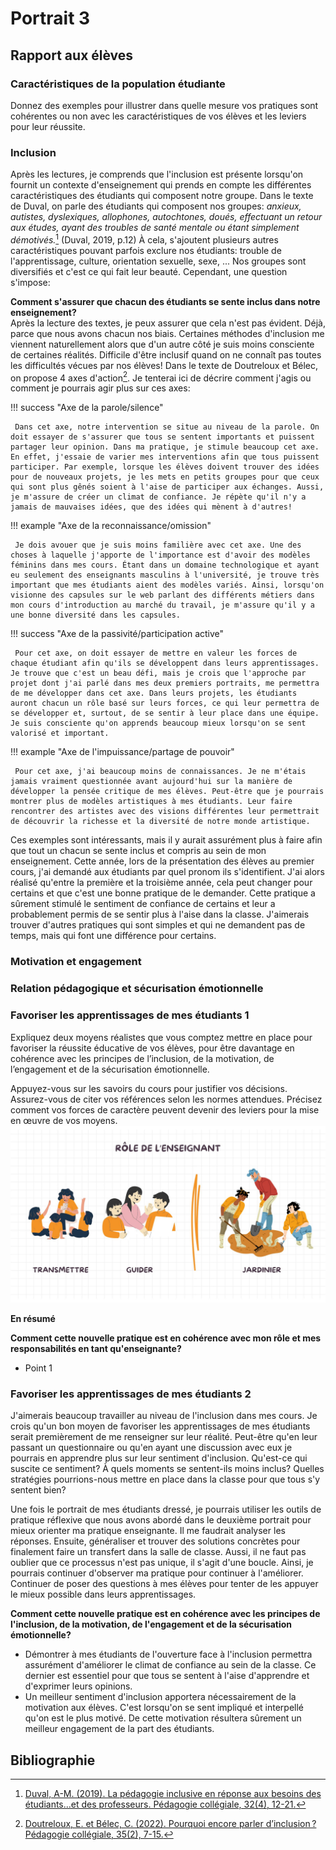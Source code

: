 
# Portrait 3

## Rapport aux élèves

### Caractéristiques de la population étudiante
Donnez des exemples pour illustrer dans quelle mesure vos pratiques sont cohérentes ou non avec les caractéristiques de vos élèves et les leviers pour leur réussite.



### Inclusion
Après les lectures, je comprends que l'inclusion est présente lorsqu'on fournit un contexte d'enseignement qui prends en compte les différentes caractéristiques des étudiants qui composent notre groupe. Dans le texte de Duval, on parle des étudiants qui composent nos groupes: *anxieux, autistes, dyslexiques, allophones, autochtones, doués, effectuant un retour aux études, ayant des troubles de santé mentale ou étant simplement démotivés.*[^duval] (Duval, 2019, p.12) À cela, s'ajoutent plusieurs autres caractéristiques pouvant parfois exclure nos étudiants: trouble de l'apprentissage, culture, orientation sexuelle, sexe, ... Nos groupes sont diversifiés et c'est ce qui fait leur beauté. Cependant, une question s'impose:    

**Comment s'assurer que chacun des étudiants se sente inclus dans notre enseignement?**  
Après la lecture des textes, je peux assurer que cela n'est pas évident. Déjà, parce que nous avons chacun nos biais. Certaines méthodes d'inclusion me viennent naturellement alors que d'un autre côté je suis moins consciente de certaines réalités. Difficile d'être inclusif quand on ne connaît pas toutes les difficultés vécues par nos élèves! Dans le texte de Doutreloux et Bélec, on propose 4 axes d'action[^belec]. Je tenterai ici de décrire comment j'agis ou comment je pourrais agir plus sur ces axes:

!!! success "Axe de la parole/silence"

     Dans cet axe, notre intervention se situe au niveau de la parole. On doit essayer de s'assurer que tous se sentent importants et puissent partager leur opinion. Dans ma pratique, je stimule beaucoup cet axe. En effet, j'essaie de varier mes interventions afin que tous puissent participer. Par exemple, lorsque les élèves doivent trouver des idées pour de nouveaux projets, je les mets en petits groupes pour que ceux qui sont plus gênés soient à l'aise de participer aux échanges. Aussi, je m'assure de créer un climat de confiance. Je répète qu'il n'y a jamais de mauvaises idées, que des idées qui mènent à d'autres! 

!!! example "Axe de la reconnaissance/omission"

     Je dois avouer que je suis moins familière avec cet axe. Une des choses à laquelle j'apporte de l'importance est d'avoir des modèles féminins dans mes cours. Étant dans un domaine technologique et ayant eu seulement des enseignants masculins à l'université, je trouve très important que mes étudiants aient des modèles variés. Ainsi, lorsqu'on visionne des capsules sur le web parlant des différents métiers dans mon cours d'introduction au marché du travail, je m'assure qu'il y a une bonne diversité dans les capsules.    

!!! success "Axe de la passivité/participation active"

     Pour cet axe, on doit essayer de mettre en valeur les forces de chaque étudiant afin qu'ils se développent dans leurs apprentissages. Je trouve que c'est un beau défi, mais je crois que l'approche par projet dont j'ai parlé dans mes deux premiers portraits, me permettra de me développer dans cet axe. Dans leurs projets, les étudiants auront chacun un rôle basé sur leurs forces, ce qui leur permettra de se développer et, surtout, de se sentir à leur place dans une équipe. Je suis consciente qu'on apprends beaucoup mieux lorsqu'on se sent valorisé et important.    

!!! example "Axe de l'impuissance/partage de pouvoir"

     Pour cet axe, j'ai beaucoup moins de connaissances. Je ne m'étais jamais vraiment questionnée avant aujourd'hui sur la manière de développer la pensée critique de mes élèves. Peut-être que je pourrais montrer plus de modèles artistiques à mes étudiants. Leur faire rencontrer des artistes avec des visions différentes leur permettrait de découvrir la richesse et la diversité de notre monde artistique.      

Ces exemples sont intéressants, mais il y aurait assurément plus à faire afin que tout un chacun se sente inclus et compris au sein de mon enseignement. Cette année, lors de la présentation des élèves au premier cours, j'ai demandé aux étudiants par quel pronom ils s'identifient. J'ai alors réalisé qu'entre la première et la troisième année, cela peut changer pour certains et que c'est une bonne pratique de le demander. Cette pratique a sûrement stimulé le sentiment de confiance de certains et leur a probablement permis de se sentir plus à l'aise dans la classe. J'aimerais trouver d'autres pratiques qui sont simples et qui ne demandent pas de temps, mais qui font une différence pour certains. 

### Motivation et engagement     

### Relation pédagogique et sécurisation émotionnelle

### Favoriser les apprentissages de mes étudiants 1 
Expliquez deux moyens réalistes que vous comptez mettre en place pour favoriser la réussite éducative de vos élèves, pour être davantage en cohérence avec les principes de l’inclusion, de la motivation, de l’engagement et de la sécurisation émotionnelle.

Appuyez-vous sur les savoirs du cours pour justifier vos décisions. Assurez-vous de citer vos références selon les normes attendues.
Précisez comment vos forces de caractère peuvent devenir des leviers pour la mise en œuvre de vos moyens.
![Première impression du rôle](image/role1.jpg)

**En résumé**    

**Comment cette nouvelle pratique est en cohérence avec mon rôle et mes responsabilités en tant qu'enseignante?**         

* Point 1

### Favoriser les apprentissages de mes étudiants 2 
J'aimerais beaucoup travailler au niveau de l'inclusion dans mes cours. Je crois qu'un bon moyen de favoriser les apprentissages de mes étudiants serait premièrement de me renseigner sur leur réalité. Peut-être qu'en leur passant un questionnaire ou qu'en ayant une discussion avec eux je pourrais en apprendre plus sur leur sentiment d'inclusion. Qu'est-ce qui suscite ce sentiment? À quels moments se sentent-ils moins inclus? Quelles stratégies pourrions-nous mettre en place dans la classe pour que tous s'y sentent bien? 

Une fois le portrait de mes étudiants dressé, je pourrais utiliser les outils de pratique réflexive que nous avons abordé dans le deuxième portrait pour mieux orienter ma pratique enseignante. Il me faudrait analyser les réponses. Ensuite, généraliser et trouver des solutions concrètes pour finalement faire un transfert dans la salle de classe. Aussi, il ne faut pas oublier que ce processus n'est pas unique, il s'agit d'une boucle. Ainsi, je pourrais continuer d'observer ma pratique pour continuer à l'améliorer. Continuer de poser des questions à mes élèves pour tenter de les appuyer le mieux possible dans leurs apprentissages. 

**Comment cette nouvelle pratique est en cohérence avec les principes de l'inclusion, de la motivation, de l'engagement et de la sécurisation émotionnelle?**   

* Démontrer à mes étudiants de l'ouverture face à l'inclusion permettra assurément d'améliorer le climat de confiance au sein de la classe. Ce dernier est essentiel pour que tous se sentent à l'aise d'apprendre et d'exprimer leurs opinions.
* Un meilleur sentiment d'inclusion apportera nécessairement de la motivation aux élèves. C'est lorsqu'on se sent impliqué et interpellé qu'on est le plus motivé. De cette motivation résultera sûrement un meilleur engagement de la part des étudiants. 



  
## Bibliographie
[^belec]:[Doutreloux, E. et Bélec, C. (2022). Pourquoi encore parler d’inclusion ? Pédagogie collégiale, 35(2), 7-15.](https://eduq.info/xmlui/handle/11515/38281)  
[^duval]: [Duval, A-M. (2019). La pédagogie inclusive en réponse aux besoins des étudiants…et des professeurs. Pédagogie collégiale, 32(4), 12-21.](https://eduq.info/xmlui/handle/11515/38031)




